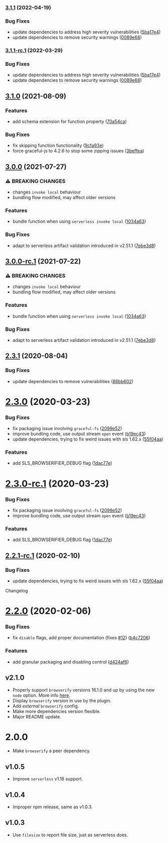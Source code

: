 ### [3.1.1](https://github.com/digitalmaas/serverless-plugin-browserifier/compare/v3.1.0...v3.1.1) (2022-04-19)


### Bug Fixes

* update dependencies to address high severity vulnerabilities ([5ba17e4](https://github.com/digitalmaas/serverless-plugin-browserifier/commit/5ba17e48460908227c9de156afc5fc1b170d36af))
* update dependencies to remove security warnings ([0089e68](https://github.com/digitalmaas/serverless-plugin-browserifier/commit/0089e6843286eadac4dad3e26aeedd8aeb996f04))

### [3.1.1-rc.1](https://github.com/digitalmaas/serverless-plugin-browserifier/compare/v3.1.0...v3.1.1-rc.1) (2022-03-29)


### Bug Fixes

* update dependencies to address high severity vulnerabilities ([5ba17e4](https://github.com/digitalmaas/serverless-plugin-browserifier/commit/5ba17e48460908227c9de156afc5fc1b170d36af))
* update dependencies to remove security warnings ([0089e68](https://github.com/digitalmaas/serverless-plugin-browserifier/commit/0089e6843286eadac4dad3e26aeedd8aeb996f04))

## [3.1.0](https://github.com/digitalmaas/serverless-plugin-browserifier/compare/v3.0.0...v3.1.0) (2021-08-09)


### Features

* add schema extension for function property ([70a54ca](https://github.com/digitalmaas/serverless-plugin-browserifier/commit/70a54ca7685b3e98d65b322f70b4853256d7c49c))


### Bug Fixes

* fix skipping function functionality ([9cfa93e](https://github.com/digitalmaas/serverless-plugin-browserifier/commit/9cfa93ee254e230601f5fa1922ea4b8b26ae1cf7))
* force graceful-js to 4.2.6 to stop some zipping issues ([3beffea](https://github.com/digitalmaas/serverless-plugin-browserifier/commit/3beffea1a6725d5792803a1e444212f5a629bb12))

## [3.0.0](https://github.com/digitalmaas/serverless-plugin-browserifier/compare/v2.3.1...v3.0.0) (2021-07-27)


### ⚠ BREAKING CHANGES

* changes `invoke local` behaviour
* bundling flow modified, may affect older versions

### Features

* bundle function when using `serverless invoke local` ([1034a63](https://github.com/digitalmaas/serverless-plugin-browserifier/commit/1034a630f9946cf435c68f93ec110e062ea19951))


### Bug Fixes

* adapt to serverless artifact validation introduced in v2.51.1 ([7ebe3d8](https://github.com/digitalmaas/serverless-plugin-browserifier/commit/7ebe3d867d5d641b61d79dd901d0ca54baf2e7a5))

## [3.0.0-rc.1](https://github.com/digitalmaas/serverless-plugin-browserifier/compare/v2.3.1...v3.0.0-rc.1) (2021-07-22)


### ⚠ BREAKING CHANGES

* changes `invoke local` behaviour
* bundling flow modified, may affect older versions

### Features

* bundle function when using `serverless invoke local` ([1034a63](https://github.com/digitalmaas/serverless-plugin-browserifier/commit/1034a630f9946cf435c68f93ec110e062ea19951))


### Bug Fixes

* adapt to serverless artifact validation introduced in v2.51.1 ([7ebe3d8](https://github.com/digitalmaas/serverless-plugin-browserifier/commit/7ebe3d867d5d641b61d79dd901d0ca54baf2e7a5))

## [2.3.1](https://github.com/digitalmaas/serverless-plugin-browserifier/compare/v2.3.0...v2.3.1) (2020-08-04)


### Bug Fixes

* update dependencies to remove vulnerabilities ([86bb602](https://github.com/digitalmaas/serverless-plugin-browserifier/commit/86bb6028fbae4f41434f6b20483421716e086022))

# [2.3.0](https://github.com/digitalmaas/serverless-plugin-browserifier/compare/v2.2.0...v2.3.0) (2020-03-23)


### Bug Fixes

* fix packaging issue involving `graceful-fs` ([2099e52](https://github.com/digitalmaas/serverless-plugin-browserifier/commit/2099e52412942faf8282cd55e1c0d36bcc0f06ad))
* improve bundling code, use output stream `open` event ([b19ec43](https://github.com/digitalmaas/serverless-plugin-browserifier/commit/b19ec43651425e68219678e4a598cc5d2b1b1da9))
* update dependencies, trying to fix weird issues with sls 1.62.x ([55f04aa](https://github.com/digitalmaas/serverless-plugin-browserifier/commit/55f04aa65cf5ca2713067cde0bd07497f87dfba2))


### Features

* add SLS_BROWSERIFIER_DEBUG flag ([1dac77e](https://github.com/digitalmaas/serverless-plugin-browserifier/commit/1dac77e52dbd7defd6b9bce20e79791ef5eb1f58))

# [2.3.0-rc.1](https://github.com/digitalmaas/serverless-plugin-browserifier/compare/v2.2.1-rc.1...v2.3.0-rc.1) (2020-03-23)


### Bug Fixes

* fix packaging issue involving `graceful-fs` ([2099e52](https://github.com/digitalmaas/serverless-plugin-browserifier/commit/2099e52412942faf8282cd55e1c0d36bcc0f06ad))
* improve bundling code, use output stream `open` event ([b19ec43](https://github.com/digitalmaas/serverless-plugin-browserifier/commit/b19ec43651425e68219678e4a598cc5d2b1b1da9))


### Features

* add SLS_BROWSERIFIER_DEBUG flag ([1dac77e](https://github.com/digitalmaas/serverless-plugin-browserifier/commit/1dac77e52dbd7defd6b9bce20e79791ef5eb1f58))

## [2.2.1-rc.1](https://github.com/digitalmaas/serverless-plugin-browserifier/compare/v2.2.0...v2.2.1-rc.1) (2020-02-10)


### Bug Fixes

* update dependencies, trying to fix weird issues with sls 1.62.x ([55f04aa](https://github.com/digitalmaas/serverless-plugin-browserifier/commit/55f04aa65cf5ca2713067cde0bd07497f87dfba2))

Changelog

# [2.2.0](https://github.com/digitalmaas/serverless-plugin-browserifier/compare/v2.1.0...v2.2.0) (2020-02-06)


### Bug Fixes

* fix `disable` flags, add proper documentation (fixes [#12](https://github.com/digitalmaas/serverless-plugin-browserifier/issues/12)) ([b4c7206](https://github.com/digitalmaas/serverless-plugin-browserifier/commit/b4c7206dc43b7b804f6c12c069e1620789590e62))


### Features

* add granular packaging and disabling control ([d424af6](https://github.com/digitalmaas/serverless-plugin-browserifier/commit/d424af6119eadfa7839e8bd76b060273ed95810b))

## v2.1.0
- Properly support `browserify` versions 16.1.0 and up by using the new `node` option. More info [here](https://github.com/browserify/browserify/pull/1804).
- Display `browserify` version in use by the plugin.
- Add _external_ `browserify` config.
- Make more dependencies version flexible.
- Major README update.

# 2.0.0
- Make `browserify` a peer dependency.

## v1.0.5
- Improve `serverless` v1.18 support.

## v1.0.4
- Improper npm release, same as v1.0.3.

## v1.0.3
- Use `filesize` to report file size, just as serverless does.

